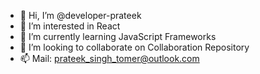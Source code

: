 - 👋 Hi, I’m @developer-prateek
- 👀 I’m interested in React
- 🌱 I’m currently learning JavaScript Frameworks
- 💞️ I’m looking to collaborate on Collaboration Repository
- 📫 Mail: prateek_singh_tomer@outlook.com

<!---
developer-prateek/developer-prateek is a ✨ special ✨ repository because its `README.md` (this file) appears on your GitHub profile.
You can click the Preview link to take a look at your changes.
--->
